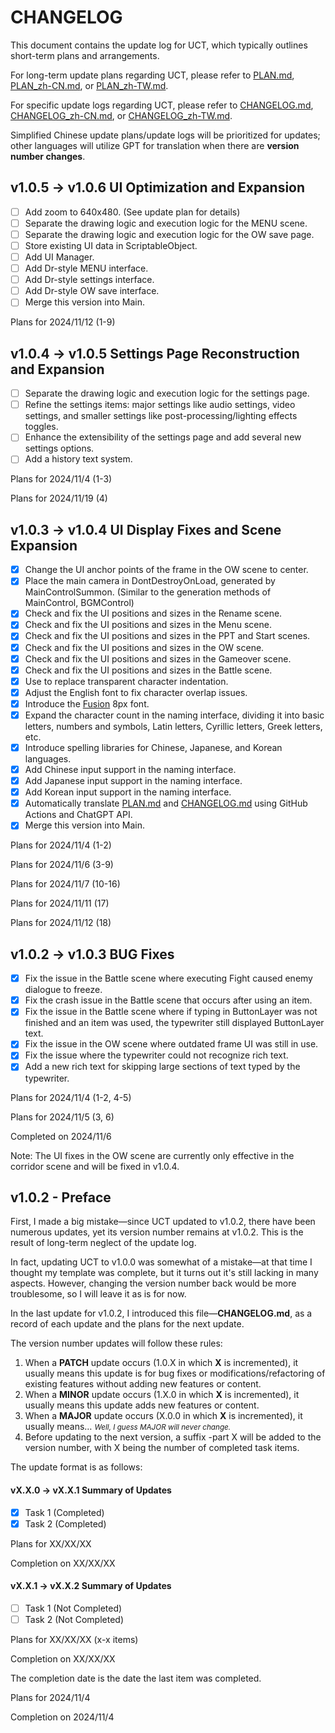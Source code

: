 # CHANGELOG

This document contains the update log for UCT, which typically outlines short-term plans and arrangements.

For long-term update plans regarding UCT, please refer to [PLAN.md](PLAN.md), [PLAN_zh-CN.md](PLAN_zh-CN.md), or [PLAN_zh-TW.md](PLAN_zh-TW.md).

For specific update logs regarding UCT, please refer to [CHANGELOG.md](CHANGELOG.md), [CHANGELOG_zh-CN.md](CHANGELOG_zh-CN.md), or [CHANGELOG_zh-TW.md](CHANGELOG_zh-TW.md).

Simplified Chinese update plans/update logs will be prioritized for updates; other languages will utilize GPT for translation when there are **version number changes**.

## v1.0.5 -> v1.0.6 UI Optimization and Expansion

- [ ] Add zoom to 640x480. (See update plan for details)
- [ ] Separate the drawing logic and execution logic for the MENU scene.
- [ ] Separate the drawing logic and execution logic for the OW save page.
- [ ] Store existing UI data in ScriptableObject.
- [ ] Add UI Manager.
- [ ] Add Dr-style MENU interface.
- [ ] Add Dr-style settings interface.
- [ ] Add Dr-style OW save interface.
- [ ] Merge this version into Main.

Plans for 2024/11/12 (1-9)

## v1.0.4 -> v1.0.5 Settings Page Reconstruction and Expansion

- [ ] Separate the drawing logic and execution logic for the settings page.
- [ ] Refine the settings items: major settings like audio settings, video settings, and smaller settings like post-processing/lighting effects toggles.
- [ ] Enhance the extensibility of the settings page and add several new settings options.
- [ ] Add a history text system.

Plans for 2024/11/4 (1-3)

Plans for 2024/11/19 (4)

## v1.0.3 -> v1.0.4 UI Display Fixes and Scene Expansion

- [x] Change the UI anchor points of the frame in the OW scene to center.
- [x] Place the main camera in DontDestroyOnLoad, generated by MainControlSummon. (Similar to the generation methods of MainControl, BGMControl)
- [x] Check and fix the UI positions and sizes in the Rename scene.
- [x] Check and fix the UI positions and sizes in the Menu scene.
- [x] Check and fix the UI positions and sizes in the PPT and Start scenes.
- [x] Check and fix the UI positions and sizes in the OW scene.
- [x] Check and fix the UI positions and sizes in the Gameover scene.
- [x] Check and fix the UI positions and sizes in the Battle scene.
- [x] Use <indent> to replace transparent character indentation.
- [x] Adjust the English font to fix character overlap issues.
- [x] Introduce the [Fusion](https://github.com/TakWolf/fusion-pixel-font) 8px font.
- [x] Expand the character count in the naming interface, dividing it into basic letters, numbers and symbols, Latin letters, Cyrillic letters, Greek letters, etc.
- [x] Introduce spelling libraries for Chinese, Japanese, and Korean languages.
- [x] Add Chinese input support in the naming interface.
- [x] Add Japanese input support in the naming interface.
- [x] Add Korean input support in the naming interface.
- [x] Automatically translate [PLAN.md](PLAN.md) and [CHANGELOG.md](CHANGELOG.md) using GitHub Actions and ChatGPT API.
- [x] Merge this version into Main.

Plans for 2024/11/4 (1-2)

Plans for 2024/11/6 (3-9)

Plans for 2024/11/7 (10-16)

Plans for 2024/11/11 (17)

Plans for 2024/11/12 (18)

## v1.0.2 -> v1.0.3 BUG Fixes

- [x] Fix the issue in the Battle scene where executing Fight caused enemy dialogue to freeze.
- [x] Fix the crash issue in the Battle scene that occurs after using an item.
- [x] Fix the issue in the Battle scene where if typing in ButtonLayer was not finished and an item was used, the typewriter still displayed ButtonLayer text.
- [x] Fix the issue in the OW scene where outdated frame UI was still in use.
- [x] Fix the issue where the typewriter could not recognize <X> rich text.
- [x] Add a new rich text <JumpText> for skipping large sections of text typed by the typewriter.

Plans for 2024/11/4 (1-2, 4-5)

Plans for 2024/11/5 (3, 6)

Completed on 2024/11/6

Note: The UI fixes in the OW scene are currently only effective in the corridor scene and will be fixed in v1.0.4.

## v1.0.2 - Preface

First, I made a big mistake—since UCT updated to v1.0.2, there have been numerous updates, yet its version number remains at v1.0.2. This is the result of long-term neglect of the update log.

In fact, updating UCT to v1.0.0 was somewhat of a mistake—at that time I thought my template was complete, but it turns out it's still lacking in many aspects. However, changing the version number back would be more troublesome, so I will leave it as is for now.

In the last update for v1.0.2, I introduced this file—**CHANGELOG.md**, as a record of each update and the plans for the next update.

The version number updates will follow these rules:

1. When a **PATCH** update occurs (1.0.X in which **X** is incremented), it usually means this update is for bug fixes or modifications/refactoring of existing features without adding new features or content.
2. When a **MINOR** update occurs (1.X.0 in which **X** is incremented), it usually means this update adds new features or content.
3. When a **MAJOR** update occurs (X.0.0 in which **X** is incremented), it usually means… <small>*Well, I guess MAJOR will never change.*</small>
4. Before updating to the next version, a suffix -part X will be added to the version number, with X being the number of completed task items.

The update format is as follows:

#### vX.X.0 -> vX.X.1 Summary of Updates

- [x] Task 1 (Completed)
- [x] Task 2 (Completed)

Plans for XX/XX/XX

Completion on XX/XX/XX

#### vX.X.1 -> vX.X.2 Summary of Updates

- [ ] Task 1 (Not Completed)
- [ ] Task 2 (Not Completed)

Plans for XX/XX/XX (x-x items)

Completion on XX/XX/XX

The completion date is the date the last item was completed.

Plans for 2024/11/4

Completion on 2024/11/4